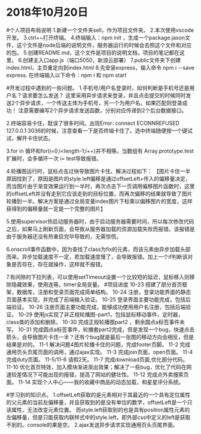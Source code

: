 # 2018年10月20日

#个人项目布局说明
1.新建一个文件夹sell，作为项目文件夹。
2.本次使用vscode开发。
3.ctrl+~打开终端。
4.终端输入：npm init ，生成一个package.jason文件，这个文件是node后端的说明文件，服务器运行的时候会去照这个文件和对应的包。
5.创建README.md，这个文件是项目的说明文档，项目的笔记都在这里。
6.创建主入口app.js（端口5050，新浪云部署）
7.public文件夹下创建index.html，主页重定向到index.html
8.先安装express，输入命令 npm i --save express.
在终端输入以下命令：npm i 和 npm start


#开发过程中遇到的一些问题。
1.手机号/用户名登录时，如何判断是手机号还是用户名？请求要怎么发送？
这里采用异步请求来登录，并且点击提交的时候同时发送2个异步请求，一个传送主体为手机号，另一个为用户名。如果匹配则登录成功！
注意需要编写2个异步请求发送函数，分别对应传递到2个后台数据接口。

2.终端容易卡住，耽误了很多时间。出现Error: connect ECONNREFUSED 127.0.0.1:3036的时候，注意查看一下是否终端卡住了。选中终端随便按一个键试试，解开卡住状态。

3.for in 循环和for(i=0;i<length-1;i++)并不相等。当数组有 Array.prototype.test  扩展时，会多循环一次 i= test导致报错。

4.轮播图运行时，鼠标点击过快导致图片卡住。解决过程如下：
【图片卡住一半原因找到了，原因是图片的style.left偏移是通过offsetLeft+传入的偏移量决定，而当图片由于渐变效果运行到一半时，再次点击下一页调用偏移图片函数时，这里的offsetLeft并没有走到它应该走到的目标位置，而再次偏移的结果就导致了图片轮播到一半。解决方案是通过全局变量index图片下标乘以偏移图片的宽度，这样获得到的偏移量就一定是一个完整的图片】

5.使用supervisor热启动服务器时，由于启动服务器需要时间，所以每次修改代码之后，如果马上刷新页面，会导致从服务器加载的资源加载失败而报错。该报错是由于服务器还没有热重启完毕导致的，无需惊慌。

6.onscroll事件函数中，因为查找了class为fix的元素，而该元素由异步加载头部而来。异步加载速度不一定，若加载速度慢了，会导致报错。加上一个if判断该对象是否存在，存在就操作，这样就不报错。

7.有间隙的下拉列表，可以使用setTimeout设置一个比较短的延迟，鼠标移入则移除隐藏效果，使用连等。timer全局变量。
#项目进度
10-23 搭建了部分首页框架，数据库，注册和登录页面完成简单结构。
10-24 注册，登录功能界面的静态页面基本实现，并完成了前端输入验证。
10-25 登录界面主要功能完成，包括后端验证。
10-26 注册页面主要功能完成，能够成功使用用户名注册，包括后端验证。
10-29 使用js实现了非正规轮播图-part1，包括鼠标移动事件，定时器，class类的添加和删除。
10-30 完成正规轮播图part2 ，剩余圆点a标签事件未写。
10-31 完成圆点a标签事件，轮播套part2完成，但是发现一个bug，快速点击箭头，会导致图片卡住一半？还有个bug就是最后一张图的移动方向会相反，但是结果是对的。
11-1 解决问题4图片轮播卡住的问题，完成footer页脚。
11-2 完成通用页头页尾页面的调用，通过ajax实现。
11-3 完成join页面，open页面。
11-4 完成duty页面。
11-5/11-6 请假2天。
11-7 完成download页面,优化部分代码。
11-10 优化首页特效，加入模块渐进渐出效果；解决了一些bug，优化了代码在网速较差情况下可能出现的报错，提高了网站的健壮性。
11-12 完成点外卖搜索页面。
11-14 实现个人中心——我的收藏中商品的动态加载，和星星评分系统。

#学习到的知识点。
1.offsetLeft获取的是元素相对于其最近的一个具有定位属性的父元素的当前左偏移量，并且获取到的是没有单位的数字，offsetLeft是一个只读属性，无法改变元素位置。
而style.left获取到的也是具有position属性元素的左偏移量，但是只能获取内联样式中的style.left，即外部css中定义的left是获取不到的。console的果是空。
2.ajax发送异步请求实现通用页头页尾界面。

